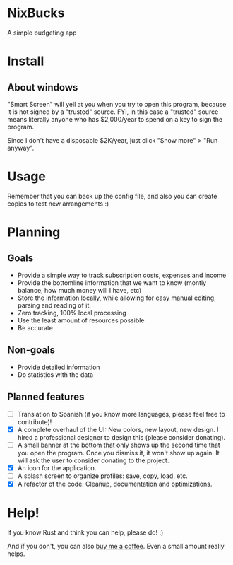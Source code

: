 # NixBucks
A simple budgeting app

# Install

## About windows
"Smart Screen" will yell at you when you try to open this program, because it is not signed by a "trusted" source.
FYI, in this case a "trusted" source means literally anyone who has $2,000/year to spend on a key to sign the program.

Since I don't have a disposable $2K/year, just click "Show more" > "Run anyway".

# Usage
Remember that you can back up the config file, and also you can create copies to test new arrangements :)

# Planning
## Goals
- Provide a simple way to track subscription costs, expenses and income
- Provide the bottomline information that we want to know (montly balance, how much money will I have, etc)
- Store the information locally, while allowing for easy manual editing, parsing and reading of it.
- Zero tracking, 100% local processing
- Use the least amount of resources possible
- Be accurate

## Non-goals
- Provide detailed information
- Do statistics with the data

## Planned features
- [ ] Translation to Spanish (if you know more languages, please feel free to contribute)!
- [x] A complete overhaul of the UI: New colors, new layout, new design. I hired a professional designer to design this (please consider donating).
- [ ] A small banner at the bottom that only shows up the second time that you open the program. Once you dismiss it, it won't show up again. It will ask the user to consider donating to the project.
- [x] An icon for the application.
- [ ] A splash screen to organize profiles: save, copy, load, etc.
- [x] A refactor of the code: Cleanup, documentation and optimizations.

# Help!
If you know Rust and think you can help, please do! :)

And if you don't, you can also [buy me a coffee](https://ko-fi.com/margual56). Even a small amount really helps.
